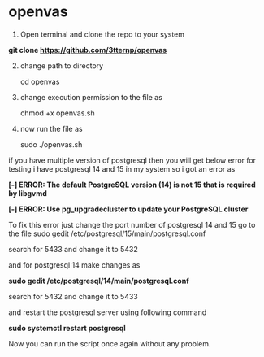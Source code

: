 # openvas

1. Open terminal and clone the repo to your system 

**git clone https://github.com/3tternp/openvas**

2. change path to directory 

     cd openvas 

3. change execution permission to the file as 

    chmod +x openvas.sh 

4. now run the file as 

   sudo ./openvas.sh

if you have multiple version of postgresql then you will get below error for testing i have postgresql 14 and 15 in my system so i got an error as 

__[-] ERROR: The default PostgreSQL version (14) is not 15 that is required by libgvmd__


__[-] ERROR: Use pg_upgradecluster to update your PostgreSQL cluster__

To fix this error just change the port number of postgresql 14 and 15 go to the file 
sudo gedit /etc/postgresql/15/main/postgresql.conf 

search for 5433 and change it to 5432 

and for postgresql 14 make changes as 

__sudo gedit /etc/postgresql/14/main/postgresql.conf__

search for 5432 and change it to 5433 

and restart the postgresql server using following command 

__sudo systemctl restart postgresql__

Now you can run the script once again without any problem. 
